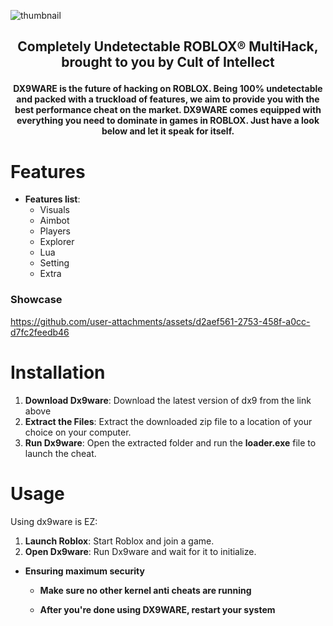 
![thumbnail](https://github.com/user-attachments/assets/1ca543b7-1794-40d9-9943-01e830678e49)
## <p align="center">Completely Undetectable ROBLOX®️ MultiHack, brought to you by Cult of Intellect</p>


**<p align="center">DX9WARE is the future of hacking on ROBLOX. Being 100% undetectable and packed with a truckload of features, we aim to provide you with the best performance cheat on the market. DX9WARE comes equipped with everything you need to dominate in games in ROBLOX. Just have a look below and let it speak for itself.</p>**

# Features
- **Features list**:
  - Visuals
  - Aimbot
  - Players
  - Explorer
  - Lua
  - Setting
  - Extra  
### Showcase


https://github.com/user-attachments/assets/d2aef561-2753-458f-a0cc-d7fc2feedb46

# Installation

1. **Download Dx9ware**: Download the latest version of dx9 from the link above
2. **Extract the Files**: Extract the downloaded zip file to a location of your choice on your computer.
3. **Run Dx9ware**: Open the extracted folder and run the **loader.exe** file to launch the cheat.

# Usage
Using dx9ware is EZ:
  1. **Launch Roblox**: Start Roblox and join a game.
  2. **Open Dx9ware**: Run Dx9ware and wait for it to initialize.
- **Ensuring maximum security**
  - **Make sure no other kernel anti cheats are running**

  - **After you're done using DX9WARE, restart your system**



